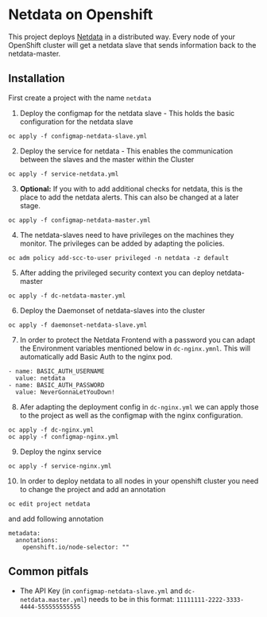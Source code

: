 # Netdata on Openshift


This project deploys [Netdata](https://github.com/netdata/netdata) in a distributed way. Every node of your OpenShift cluster will get a netdata slave
that sends information back to the netdata-master.

## Installation

First create a project with the name `netdata`

1.  Deploy the configmap for the netdata slave - This holds the basic configuration for the netdata slave

```
oc apply -f configmap-netdata-slave.yml
```

2. Deploy the service for netdata - This enables the communication between the slaves and the master within the Cluster

```
oc apply -f service-netdata.yml
```

3. **Optional:** If you with to add additional checks for netdata, this is the place to add the netdata alerts. This can also be changed at a later stage.

```
oc apply -f configmap-netdata-master.yml
```

4. The netdata-slaves need to have privileges on the machines they monitor. The privileges can be added by adapting the policies.

```
oc adm policy add-scc-to-user privileged -n netdata -z default
```

5. After adding the privileged security context you can deploy netdata-master

```
oc apply -f dc-netdata-master.yml
```


6. Deploy the Daemonset of netdata-slaves into the cluster

```
oc apply -f daemonset-netdata-slave.yml
```


7. In order to protect the Netdata Frontend with a password you can adapt the Environment variables mentioned below in `dc-nginx.ymnl`. This will automatically add Basic Auth to the nginx pod.

```
- name: BASIC_AUTH_USERNAME
  value: netdata
- name: BASIC_AUTH_PASSWORD
  value: NeverGonnaLetYouDown!
```

8. Afer adapting the deployment config in `dc-nginx.yml` we can apply those to the project as well as the configmap with the nginx configuration.

```
oc apply -f dc-nginx.yml
oc apply -f configmap-nginx.yml
```

9. Deploy the nginx service
```
oc apply -f service-nginx.yml
```

10.  In order to deploy netdata to all nodes in your openshift cluster you need to change the project and add an annotation
```
oc edit project netdata
```
and add following annotation

```
metadata:
  annotations:
    openshift.io/node-selector: ""
```

## Common pitfals

- The API Key (in `configmap-netdata-slave.yml` and `dc-netdata.master.yml`) needs to be in this format: `11111111-2222-3333-4444-555555555555`
